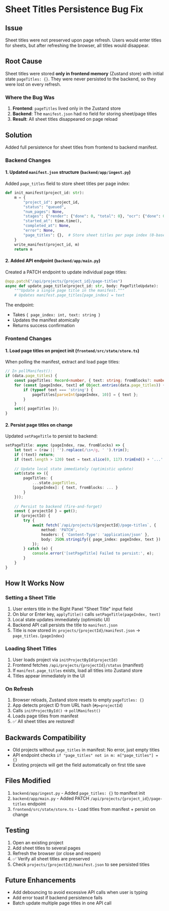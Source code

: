 # Sheet Titles Persistence Bug Fix

## Issue
Sheet titles were not preserved upon page refresh. Users would enter titles for sheets, but after refreshing the browser, all titles would disappear.

## Root Cause
Sheet titles were stored **only in frontend memory** (Zustand store) with initial state `pageTitles: {}`. They were never persisted to the backend, so they were lost on every refresh.

### Where the Bug Was
1. **Frontend**: `pageTitles` lived only in the Zustand store
2. **Backend**: The `manifest.json` had no field for storing sheet/page titles
3. **Result**: All sheet titles disappeared on page reload

## Solution
Added full persistence for sheet titles from frontend to backend manifest.

### Backend Changes

#### 1. Updated `manifest.json` structure (`backend/app/ingest.py`)
Added `page_titles` field to store sheet titles per page index:

```python
def init_manifest(project_id: str):
    m = {
        "project_id": project_id,
        "status": "queued",
        "num_pages": None,
        "stages": {"render": {"done": 0, "total": 0}, "ocr": {"done": 0, "total": 0}},
        "started_at": time.time(),
        "completed_at": None,
        "error": None,
        "page_titles": {},  # Store sheet titles per page index (0-based)
    }
    write_manifest(project_id, m)
    return m
```

#### 2. Added API endpoint (`backend/app/main.py`)
Created a PATCH endpoint to update individual page titles:

```python
@app.patch("/api/projects/{project_id}/page-titles")
async def update_page_title(project_id: str, body: PageTitleUpdate):
    """Update a single page title in the manifest."""
    # Updates manifest.page_titles[page_index] = text
```

The endpoint:
- Takes `{ page_index: int, text: string }`
- Updates the manifest atomically
- Returns success confirmation

### Frontend Changes

#### 1. Load page titles on project init (`frontend/src/state/store.ts`)
When polling the manifest, extract and load page titles:

```typescript
// In pollManifest():
if (data.page_titles) {
    const pageTitles: Record<number, { text: string; fromBlocks?: number[] }> = {};
    for (const [pageIndex, text] of Object.entries(data.page_titles)) {
        if (typeof text === 'string') {
            pageTitles[parseInt(pageIndex, 10)] = { text };
        }
    }
    set({ pageTitles });
}
```

#### 2. Persist page titles on change
Updated `setPageTitle` to persist to backend:

```typescript
setPageTitle: async (pageIndex, raw, fromBlocks) => {
    let text = (raw || '').replace(/\s+/g, ' ').trim();
    if (!text) return;
    if (text.length > 120) text = text.slice(0, 117).trimEnd() + '...';
    
    // Update local state immediately (optimistic update)
    set(state => ({ 
        pageTitles: { 
            ...state.pageTitles, 
            [pageIndex]: { text, fromBlocks: ... } 
        } 
    }));
    
    // Persist to backend (fire-and-forget)
    const { projectId } = get();
    if (projectId) {
        try {
            await fetch(`/api/projects/${projectId}/page-titles`, {
                method: 'PATCH',
                headers: { 'Content-Type': 'application/json' },
                body: JSON.stringify({ page_index: pageIndex, text })
            });
        } catch (e) {
            console.error('[setPageTitle] Failed to persist:', e);
        }
    }
}
```

## How It Works Now

### Setting a Sheet Title
1. User enters title in the Right Panel "Sheet Title" input field
2. On blur or Enter key, `applyTitle()` calls `setPageTitle(pageIndex, text)`
3. Local state updates immediately (optimistic UI)
4. Backend API call persists the title to `manifest.json`
5. Title is now stored in: `projects/{projectId}/manifest.json` → `page_titles.{pageIndex}`

### Loading Sheet Titles
1. User loads project via `initProjectById(projectId)`
2. Frontend fetches `/api/projects/{projectId}/status` (manifest)
3. If `manifest.page_titles` exists, load all titles into Zustand store
4. Titles appear immediately in the UI

### On Refresh
1. Browser reloads, Zustand store resets to empty `pageTitles: {}`
2. App detects project ID from URL hash (`#p=projectId`)
3. Calls `initProjectById()` → `pollManifest()`
4. Loads page titles from manifest
5. ✅ All sheet titles are restored!

## Backwards Compatibility
- Old projects without `page_titles` in manifest: No error, just empty titles
- API endpoint checks `if "page_titles" not in m: m["page_titles"] = {}`
- Existing projects will get the field automatically on first title save

## Files Modified
1. `backend/app/ingest.py` - Added `page_titles: {}` to manifest init
2. `backend/app/main.py` - Added PATCH `/api/projects/{project_id}/page-titles` endpoint
3. `frontend/src/state/store.ts` - Load titles from manifest + persist on change

## Testing
1. Open an existing project
2. Add sheet titles to several pages
3. Refresh the browser (or close and reopen)
4. ✅ Verify all sheet titles are preserved
5. Check `projects/{projectId}/manifest.json` to see persisted titles

## Future Enhancements
- Add debouncing to avoid excessive API calls when user is typing
- Add error toast if backend persistence fails
- Batch update multiple page titles in one API call

